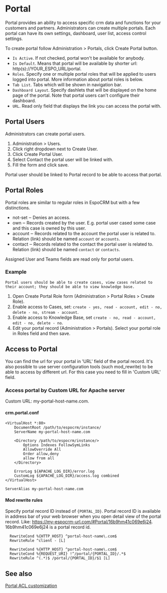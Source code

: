 # Portal

Portal provides an ability to access specific crm data and functions for your customers and partners. Administrators can create multiple portals. Each portal can have its own settings, dashboard, user list, access control settings.

To create portal follow Administration > Portals, click Create Portal button.

* `Is Active`. If not checked, portal won't be available for anybody.
* `Is Default`. Means that portal will be available by shorter url: http(s)://YOUR_ESPO_URL/portal.
* `Roles`. Specify one or multiple portal roles that will be applied to users logged into portal. More information about portal roles is below.
* `Tab List`. Tabs which will be shown in navigation bar.
* `Dashboard Layout`. Specify dashlets that will be displayed on the home page of the portal. Note that portal users can't configure their dashboard.
* `URL`. Read only field that displays the link you can access the portal with.

## Portal Users

Administrators can create portal users.

1. Administration > Users.
2. Click right dropdown next to Create User.
3. Click Create Portal User.
4. Select Contact the portal user will be linked with.
5. Fill the form and click save.

Portal user should be linked to Portal record to be able to access that portal.

## Portal Roles

Portal roles are similar to regular roles in EspoCRM but with a few distinctions.

* not-set ‒ Denies an access.
* own ‒ Records created by the user. E.g. portal user cased some case and this case is owned by this user.
* account ‒ Records related to the account the portal user is related to. Relation (link) should be named `account` or `accounts`.
* contact ‒ Records related to the contact the portal user is related to. Relation (link) should be named `contact` or `contacts`.

Assigned User and Teams fields are read only for portal users.

### Example

`Portal users should be able to create cases, view cases related to their account; they should be able to view knowledge base.`

1. Open Create Portal Role form (Administration > Portal Roles > Create Role).
2. Enable access to Cases, set: `create - yes, read - account, edit - no, delete - no, stream - account`.
3. Enable access to Knowledge Base, set `create - no, read - account, edit - no, delete - no`.
4. Edit your portal record (Administration > Portals). Select your portal role in Roles field and then save.

## Access to Portal

You can find the url for your portal in 'URL' field of the portal record. It's also possible to use server configuration tools (such mod_rewrite) to be able to access by different url. For this case you need to fill in 'Custom URL' field.

### Access portal by Custom URL for Apache server

Custom URL: my-portal-host-name.com.

#### crm.portal.conf
```
<VirtualHost *:80>
	DocumentRoot /path/to/espocrm/instance/
	ServerName my-portal-host-name.com

    <Directory /path/to/espocrm/instance/>
        Options Indexes FollowSymLinks
        AllowOverride All
        Order allow,deny
        allow from all
    </Directory>

	ErrorLog ${APACHE_LOG_DIR}/error.log
	CustomLog ${APACHE_LOG_DIR}/access.log combined
</VirtualHost>

ServerAlias my-portal-host-name.com

```

#### Mod rewrite rules

Specify portal record ID instead of `{PORTAL_ID}`. Portal record ID is available in address bar of your web browser when you open detail view of the portal record. Like: https://my-espocrm-url.com/#Portal/16b9hm41c069e6j24. 16b9hm41c069e6j24 is a portal record id.

```
  RewriteCond %{HTTP_HOST} ^portal-host-name\.com$
  RewriteRule ^client - [L]

  RewriteCond %{HTTP_HOST} ^portal-host-name\.com$
  RewriteCond %{REQUEST_URI} !^/portal/{PORTAL_ID}/.*$
  RewriteRule ^(.*)$ /portal/{PORTAL_ID}/$1 [L]
```

## See also

[Portal ACL customization](../development/acl.md#portal-acl)

